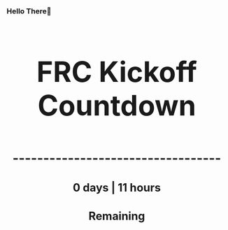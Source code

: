 ### Hello There👋

<!---START-TIMER--->
<h3 align='center' style='font-size: 64px;'>FRC Kickoff Countdown</h3>
<h3 align='center' style='font-size: 30px;'>----------------------------------</h3>
<h3 align='center' style='font-size: 25px;'>0 days | 11 hours</h3>
<h3 align='center' style='font-size: 25px;'>Remaining</h3>
<!---END-TIMER--->
